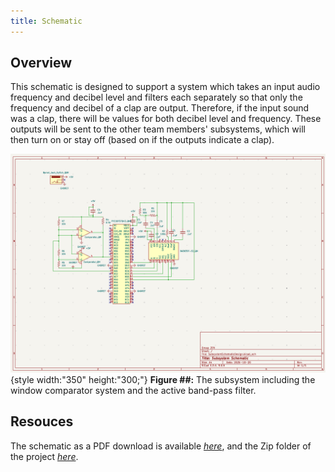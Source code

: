 ```yaml
---
title: Schematic
---
```


## Overview

This schematic is designed to support a system which takes an input audio frequency and decibel level and filters each separately so that only the frequency and decibel of a clap are output. Therefore, if the input sound was a clap, there will be values for both decibel level and frequency. These outputs will be sent to the other team members' subsystems, which will then turn on or stay off (based on if the outputs indicate a clap).


![schematic](Subsystem_Schematic.png){style width:"350" height:"300;"}
**Figure ##:** The subsystem including the window comparator system and the active band-pass filter.


## Resouces

The schematic as a PDF download is available [*here*](SubsystemSchematicDesign.pdf), and the Zip folder of the project [*here*](SubsystemSchematicDesign.zip).

